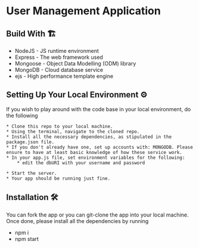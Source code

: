 # User Management Application

## Build With 🏗️

- NodeJS - JS runtime environment
- Express - The web framework used
- Mongoose - Object Data Modelling (ODM) library
- MongoDB - Cloud database service
- ejs - High performance template engine

## Setting Up Your Local Environment ⚙️

If you wish to play around with the code base in your local environment, do the following

```
* Clone this repo to your local machine.
* Using the terminal, navigate to the cloned repo.
* Install all the necessary dependencies, as stipulated in the package.json file.
* If you don't already have one, set up accounts with: MONGODB. Please ensure to have at least basic knowledge of how these service work.
* In your app.js file, set environment variables for the following:
    * edit the dbURI with your username and password

* Start the server.
* Your app should be running just fine.
```

## Installation 🛠️

You can fork the app or you can git-clone the app into your local machine. Once done, please install all the
dependencies by running

- npm i
- npm start
